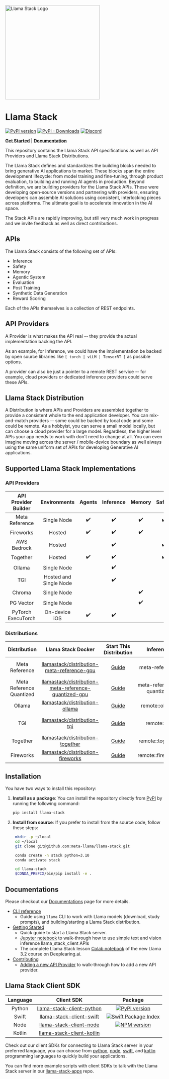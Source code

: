 <img src="https://github.com/user-attachments/assets/2fedfe0f-6df7-4441-98b2-87a1fd95ee1c" width="300" title="Llama Stack Logo" alt="Llama Stack Logo"/>

# Llama Stack

[![PyPI version](https://img.shields.io/pypi/v/llama_stack.svg)](https://pypi.org/project/llama_stack/)
[![PyPI - Downloads](https://img.shields.io/pypi/dm/llama-stack)](https://pypi.org/project/llama-stack/)
[![Discord](https://img.shields.io/discord/1257833999603335178)](https://discord.gg/llama-stack)

[**Get Started**](https://llama-stack.readthedocs.io/en/latest/getting_started/index.html) | [**Documentation**](https://llama-stack.readthedocs.io/en/latest/index.html)

This repository contains the Llama Stack API specifications as well as API Providers and Llama Stack Distributions.

The Llama Stack defines and standardizes the building blocks needed to bring generative AI applications to market. These blocks span the entire development lifecycle: from model training and fine-tuning, through product evaluation, to building and running AI agents in production. Beyond definition, we are building providers for the Llama Stack APIs. These were developing open-source versions and partnering with providers, ensuring developers can assemble AI solutions using consistent, interlocking pieces across platforms. The ultimate goal is to accelerate innovation in the AI space.

The Stack APIs are rapidly improving, but still very much work in progress and we invite feedback as well as direct contributions.


## APIs

The Llama Stack consists of the following set of APIs:

- Inference
- Safety
- Memory
- Agentic System
- Evaluation
- Post Training
- Synthetic Data Generation
- Reward Scoring

Each of the APIs themselves is a collection of REST endpoints.


## API Providers

A Provider is what makes the API real -- they provide the actual implementation backing the API.

As an example, for Inference, we could have the implementation be backed by open source libraries like `[ torch | vLLM | TensorRT ]` as possible options.

A provider can also be just a pointer to a remote REST service -- for example, cloud providers or dedicated inference providers could serve these APIs.


## Llama Stack Distribution

A Distribution is where APIs and Providers are assembled together to provide a consistent whole to the end application developer. You can mix-and-match providers -- some could be backed by local code and some could be remote. As a hobbyist, you can serve a small model locally, but can choose a cloud provider for a large model. Regardless, the higher level APIs your app needs to work with don't need to change at all. You can even imagine moving across the server / mobile-device boundary as well always using the same uniform set of APIs for developing Generative AI applications.

## Supported Llama Stack Implementations
### API Providers
|  **API Provider Builder** |  **Environments** | **Agents** | **Inference** | **Memory** | **Safety** | **Telemetry** |
| :----: | :----: | :----: | :----: | :----: | :----: | :----: |
|  Meta Reference  |  Single Node | :heavy_check_mark:  |  :heavy_check_mark:  |  :heavy_check_mark:  |  :heavy_check_mark:  |  :heavy_check_mark:  |
|  Fireworks  |  Hosted  | :heavy_check_mark:  | :heavy_check_mark:  |  :heavy_check_mark:  |    |   |
|  AWS Bedrock  |  Hosted  |    |  :heavy_check_mark:  |    | :heavy_check_mark:  | |
|  Together  |  Hosted  |  :heavy_check_mark:  |  :heavy_check_mark:  |   | :heavy_check_mark:  |  |
|  Ollama  | Single Node   |    |  :heavy_check_mark:  |    |   |
|  TGI  |  Hosted and Single Node  |    |  :heavy_check_mark:  |    |   |
| Chroma | Single Node |  |  | :heavy_check_mark: |  |  |
| PG Vector | Single Node |  |  | :heavy_check_mark: |  |  |
| PyTorch ExecuTorch | On-device iOS | :heavy_check_mark:  | :heavy_check_mark:  |  |  |

### Distributions

| **Distribution** 	|           **Llama Stack Docker**           	| Start This Distribution 	|    **Inference**   	|     **Agents**     	|     **Memory**     	|     **Safety**     	|    **Telemetry**   	|
|:----------------:	|:------------------------------------------:	|:-----------------------:	|:------------------:	|:------------------:	|:------------------:	|:------------------:	|:------------------:	|
|  Meta Reference  	| [llamastack/distribution-meta-reference-gpu](https://hub.docker.com/repository/docker/llamastack/distribution-meta-reference-gpu/general) 	|       [Guide](https://llama-stack.readthedocs.io/en/latest/getting_started/distributions/self_hosted_distro/meta-reference-gpu.html)       	| meta-reference 	| meta-reference 	| meta-reference; remote::pgvector; remote::chromadb	| meta-reference 	| meta-reference	|
|  Meta Reference Quantized  	| [llamastack/distribution-meta-reference-quantized-gpu](https://hub.docker.com/repository/docker/llamastack/distribution-meta-reference-quantized-gpu/general) 	|       [Guide](https://llama-stack.readthedocs.io/en/latest/getting_started/distributions/self_hosted_distro/meta-reference-quantized-gpu.html)       	| meta-reference-quantized 	| meta-reference 	| meta-reference; remote::pgvector; remote::chromadb	| meta-reference 	| meta-reference	|
|      Ollama      	|       [llamastack/distribution-ollama](https://hub.docker.com/repository/docker/llamastack/distribution-ollama/general)       	|       [Guide](https://llama-stack.readthedocs.io/en/latest/getting_started/distributions/self_hosted_distro/ollama.html)       	| remote::ollama	| meta-reference 	| remote::pgvector; remote::chromadb 	|  meta-reference 	| meta-reference 	|
|        TGI       	|         [llamastack/distribution-tgi](https://hub.docker.com/repository/docker/llamastack/distribution-tgi/general)        	|       [Guide](https://llama-stack.readthedocs.io/en/latest/getting_started/distributions/self_hosted_distro/tgi.html)       	| remote::tgi	| meta-reference 	| meta-reference; remote::pgvector; remote::chromadb 	| meta-reference 	| meta-reference 	|
|        Together       	|         [llamastack/distribution-together](https://hub.docker.com/repository/docker/llamastack/distribution-together/general)        	|       [Guide](https://llama-stack.readthedocs.io/en/latest/getting_started/distributions/remote_hosted_distro/together.html)       	| remote::together 	| meta-reference | remote::weaviate | meta-reference 	| meta-reference  	|
|        Fireworks       	|         [llamastack/distribution-fireworks](https://hub.docker.com/repository/docker/llamastack/distribution-fireworks/general)        	|       [Guide](https://llama-stack.readthedocs.io/en/latest/getting_started/distributions/remote_hosted_distro/fireworks.html)       	| remote::fireworks 	| meta-reference | remote::weaviate | meta-reference 	| meta-reference  	|
## Installation

You have two ways to install this repository:

1. **Install as a package**:
   You can install the repository directly from [PyPI](https://pypi.org/project/llama-stack/) by running the following command:
   ```bash
   pip install llama-stack
   ```

2. **Install from source**:
   If you prefer to install from the source code, follow these steps:
   ```bash
    mkdir -p ~/local
    cd ~/local
    git clone git@github.com:meta-llama/llama-stack.git

    conda create -n stack python=3.10
    conda activate stack

    cd llama-stack
    $CONDA_PREFIX/bin/pip install -e .
   ```

## Documentations

Please checkout our [Documentations](https://llama-stack.readthedocs.io/en/latest/index.html) page for more details.

* [CLI reference](https://llama-stack.readthedocs.io/en/latest/cli_reference/index.html)
    * Guide using `llama` CLI to work with Llama models (download, study prompts), and building/starting a Llama Stack distribution.
* [Getting Started](https://llama-stack.readthedocs.io/en/latest/getting_started/index.html)
    * Quick guide to start a Llama Stack server.
    * [Jupyter notebook](./docs/getting_started.ipynb) to walk-through how to use simple text and vision inference llama_stack_client APIs
    * The complete Llama Stack lesson [Colab notebook](https://colab.research.google.com/drive/1dtVmxotBsI4cGZQNsJRYPrLiDeT0Wnwt) of the new Llama 3.2 course on Deeplearing.ai.
* [Contributing](CONTRIBUTING.md)
    * [Adding a new API Provider](https://llama-stack.readthedocs.io/en/latest/api_providers/new_api_provider.html) to walk-through how to add a new API provider.

## Llama Stack Client SDK

|  **Language** |  **Client SDK** | **Package** |
| :----: | :----: | :----: |
| Python |  [llama-stack-client-python](https://github.com/meta-llama/llama-stack-client-python) | [![PyPI version](https://img.shields.io/pypi/v/llama_stack_client.svg)](https://pypi.org/project/llama_stack_client/)
| Swift  | [llama-stack-client-swift](https://github.com/meta-llama/llama-stack-client-swift) | [![Swift Package Index](https://img.shields.io/endpoint?url=https%3A%2F%2Fswiftpackageindex.com%2Fapi%2Fpackages%2Fmeta-llama%2Fllama-stack-client-swift%2Fbadge%3Ftype%3Dswift-versions)](https://swiftpackageindex.com/meta-llama/llama-stack-client-swift)
| Node   | [llama-stack-client-node](https://github.com/meta-llama/llama-stack-client-node) | [![NPM version](https://img.shields.io/npm/v/llama-stack-client.svg)](https://npmjs.org/package/llama-stack-client)
| Kotlin | [llama-stack-client-kotlin](https://github.com/meta-llama/llama-stack-client-kotlin) |

Check out our client SDKs for connecting to Llama Stack server in your preferred language, you can choose from [python](https://github.com/meta-llama/llama-stack-client-python), [node](https://github.com/meta-llama/llama-stack-client-node), [swift](https://github.com/meta-llama/llama-stack-client-swift), and [kotlin](https://github.com/meta-llama/llama-stack-client-kotlin) programming languages to quickly build your applications.

You can find more example scripts with client SDKs to talk with the Llama Stack server in our [llama-stack-apps](https://github.com/meta-llama/llama-stack-apps/tree/main/examples) repo.
